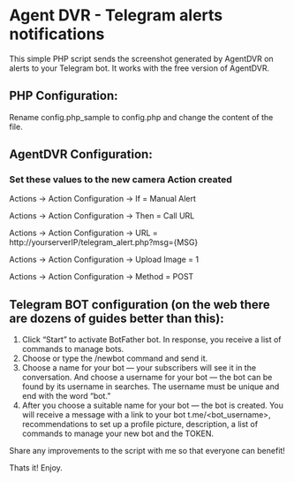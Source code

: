 # Agent DVR - Telegram alerts notifications

This simple PHP script sends the screenshot generated by AgentDVR on alerts to your Telegram bot.
It works with the free version of AgentDVR.


## PHP Configuration:

Rename config.php_sample to config.php and change the content of the file.


## AgentDVR Configuration:

### Set these values to the new camera Action created

Actions -> Action Configuration -> If = Manual Alert

Actions -> Action Configuration -> Then = Call URL

Actions -> Action Configuration -> URL = http://yourserverIP/telegram_alert.php?msg={MSG}

Actions -> Action Configuration -> Upload Image = 1

Actions -> Action Configuration -> Method = POST


## Telegram BOT configuration (on the web there are dozens of guides better than this):

1) Click “Start” to activate BotFather bot. In response, you receive a list of commands to manage bots.
2) Choose or type the /newbot command and send it.
3) Choose a name for your bot — your subscribers will see it in the conversation. And choose a username for your bot — the bot can be found by its username in searches. The username must be unique and end with the word “bot.”
4) After you choose a suitable name for your bot — the bot is created. You will receive a message with a link to your bot t.me/<bot_username>, recommendations to set up a profile picture, description, a list of commands to manage your new bot and the TOKEN.

Share any improvements to the script with me so that everyone can benefit!

Thats it! Enjoy.